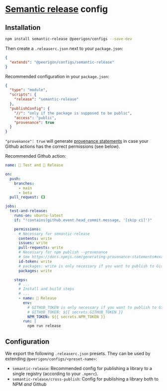 # [Semantic release](https://semantic-release.gitbook.io/) config

## Installation

```sh
npm install semantic-release @peerigon/configs --save-dev
```

Then create a `.releaserc.json` next to your `package.json`:

```json
{
  "extends": "@peerigon/configs/semantic-release"
}
```

Recommended configuration in your `package.json`:

```json
{
  "type": "module",
  "scripts": {
    "release": "semantic-release"
  },
  "publishConfig": {
    "//": "only if the package is supposed to be public",
    "access": "public",
    "provenance": true
  }
}
```

`"provenance": true` will generate [provenance statements](https://docs.npmjs.com/generating-provenance-statements) in case your Github actions has the correct permissions (see below).

Recommended Github action:

```yaml
name: 🧪 Test and 🚀 Release

on:
  push:
    branches:
      - main
      - beta
  pull_request: {}

jobs:
  test-and-release:
    runs-on: ubuntu-latest
    if: "!contains(github.event.head_commit.message, '[skip ci]')"

    permissions:
      # Necessary for semantic-release
      contents: write
      issues: write
      pull-requests: write
      # Necessary for npm publish --provenance
      # See https://docs.npmjs.com/generating-provenance-statements#example-github-actions-workflow
      id-token: write
      # packages: write is only necessary if you want to publish to Github
      packages: write

    steps:
      # ...
      # Install and build steps
      # ...
      - name: 🚀 Release
        env:
          # GITHUB_TOKEN is only necessary if you want to publish to Github
          # GITHUB_TOKEN: ${{ secrets.GITHUB_TOKEN }}
          NPM_TOKEN: ${{ secrets.NPM_TOKEN }}
        run: |
          npm run release
```

## Configuration

We export the following `.releaserc.json` presets. They can be used by extending `@peerigon/configs/<preset-name>`:

- `semantic-release`: Recommended config for publishing a library to a single registry (according to your `.npmrc`).
- `semantic-release/cross-publish`: Config for publishing a library both to NPM _and_ Github
